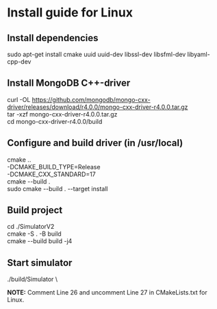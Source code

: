 # Install guide for Linux

## Install dependencies
sudo apt-get install cmake uuid uuid-dev libssl-dev libsfml-dev libyaml-cpp-dev

## Install MongoDB C++-driver
curl -OL https://github.com/mongodb/mongo-cxx-driver/releases/download/r4.0.0/mongo-cxx-driver-r4.0.0.tar.gz \
tar -xzf mongo-cxx-driver-r4.0.0.tar.gz \
cd mongo-cxx-driver-r4.0.0/build 

## Configure and build driver (in /usr/local)
cmake .. \
-DCMAKE_BUILD_TYPE=Release \
-DCMAKE_CXX_STANDARD=17 \
cmake --build . \
sudo cmake --build . --target install

## Build project
cd ./SimulatorV2 \
cmake -S . -B build \
cmake --build build -j4 

## Start simulator
./build/Simulator \\

**NOTE:** Comment Line 26 and uncomment Line 27 in CMakeLists.txt for Linux.
